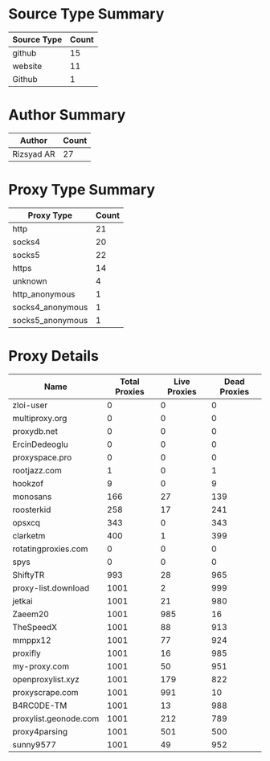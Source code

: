 # Source Type Summary

| Source Type | Count |
|-------------|-------|
| github | 15 |
| website | 11 |
| Github | 1 |


# Author Summary

| Author | Count |
|--------|-------|
| Rizsyad AR | 27 |


# Proxy Type Summary

| Proxy Type | Count |
|------------|-------|
| http | 21 |
| socks4 | 20 |
| socks5 | 22 |
| https | 14 |
| unknown | 4 |
| http_anonymous | 1 |
| socks4_anonymous | 1 |
| socks5_anonymous | 1 |


# Proxy Details

| Name | Total Proxies | Live Proxies | Dead Proxies |
|------|---------------|--------------|---------------|
| zloi-user | 0 | 0 | 0 |
| multiproxy.org | 0 | 0 | 0 |
| proxydb.net | 0 | 0 | 0 |
| ErcinDedeoglu | 0 | 0 | 0 |
| proxyspace.pro | 0 | 0 | 0 |
| rootjazz.com | 1 | 0 | 1 |
| hookzof | 9 | 0 | 9 |
| monosans | 166 | 27 | 139 |
| roosterkid | 258 | 17 | 241 |
| opsxcq | 343 | 0 | 343 |
| clarketm | 400 | 1 | 399 |
| rotatingproxies.com | 0 | 0 | 0 |
| spys | 0 | 0 | 0 |
| ShiftyTR | 993 | 28 | 965 |
| proxy-list.download | 1001 | 2 | 999 |
| jetkai | 1001 | 21 | 980 |
| Zaeem20 | 1001 | 985 | 16 |
| TheSpeedX | 1001 | 88 | 913 |
| mmppx12 | 1001 | 77 | 924 |
| proxifly | 1001 | 16 | 985 |
| my-proxy.com | 1001 | 50 | 951 |
| openproxylist.xyz | 1001 | 179 | 822 |
| proxyscrape.com | 1001 | 991 | 10 |
| B4RC0DE-TM | 1001 | 13 | 988 |
| proxylist.geonode.com | 1001 | 212 | 789 |
| proxy4parsing | 1001 | 501 | 500 |
| sunny9577 | 1001 | 49 | 952 |
